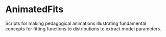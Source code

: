 # AnimatedFits
Scripts for making pedagogical animations illustrating fundamental concepts for fitting functions to distributions to extract model parameters.
